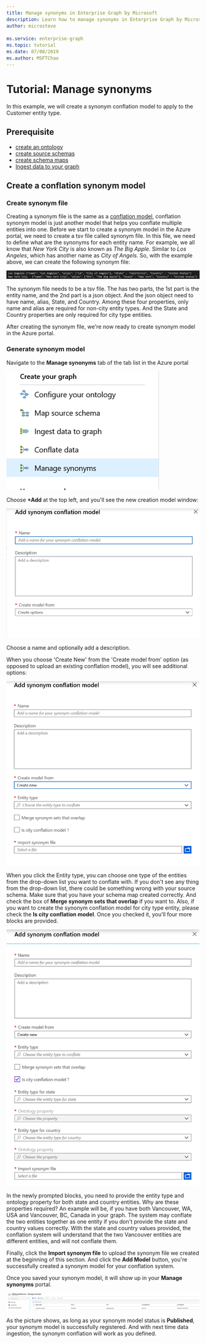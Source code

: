 ```yaml
---
title: Manage synonyms in Enterprise Graph by Microsoft
description: Learn how to manage synonyms in Enterprise Graph by Microsoft
author: microsteve

ms.service: enterprise-graph
ms.topic: tutorial
ms.date: 07/08/2019
ms.author: MSFTChao
---
```


# Tutorial: Manage synonyms
In this example, we will create a synonym conflation model to apply to the Customer entity type.

## Prerequisite
* [create an ontology](/create-ontology.md)
* [create source schemas](/create-source-schema.md)
* [create schema maps](/schema-map-tutorial.md)
* [Ingest data to your graph](/ingest-data.md)

## Create a conflation synonym model

### Create synonym file
Creating a synonym file is the same as a [conflation model](conflation-concepts.md), conflation synonym model is just another model that helps you conflate multiple entities into one. Before we start to create a synonym model in the Azure portal, we need to create a tsv file called synonym file. In this file, we need to define what are the synonyms for each entity name. For example, we all know that *New York City* is also known as *The Big Apple*. Similar to *Los Angeles*, which has another name as *City of Angels*. So, with the example above, we can create the following synonym file:


 ![Synonym Example](media/conflation-synonym/synonym_example.png)

The synonym file needs to be a tsv file. The has two parts, the 1st part is the entity name, and the 2nd part is a json object. And the json object need to have name, alias, State, and Country. Among these four properties, only name and alias are required for non-city entity types. And the State and Country properties are only required for city type entities.

After creating the synonym file, we're now ready to create synonym model in the Azure portal.

### Generate synonym model

Navigate to the **Manage synonyms** tab of the tab list in the Azure portal

 ![Synonym Example](media/conflation-synonym/tab-list.png)

Choose **+Add** at the top left, and you'll see the new creation model window:

 ![Synonym Example](media/conflation-synonym/add-synonym.png)


Choose a name and optionally add a description.

When you choose 'Create New' from the 'Create model from' option (as opposed to upload an existing conflation model), you will see additional options:


 ![Synonym Example](media/conflation-synonym/add-synonym2.png)

 When you click the Entity type, you can choose one type of the entities from the drop-down list you want to conflate with. If you don't see any thing from the drop-down list, there could be something wrong with your source schema. Make sure that you have your schema map created correctly. And check the box of **Merge synonym sets that overlap** if you want to. Also, if you want to create the synonym conflation model for city type entity, please check the **Is city conflation model**. Once you checked it, you'll four more blocks are provided.

  ![Synonym Example](media/conflation-synonym/add-synonym3.png)

In the newly prompted blocks, you need to provide the entity type and ontology property for both state and country entities. Why are these properties required? An example will be, if you have both Vancouver, WA, USA and Vancouver, BC, Canada in your graph. The system may conflate the two entities together as one entity if you don't provide the state and country values correctly. With the state and country values provided, the conflation system will understand that the two Vancouver entities are different entities, and will not conflate them.

Finally, click the **Import synonym file** to upload the synonym file we created at the beginning of this section. And click the **Add Model** button, you're successfully created a synonym model for your conflation system.

Once you saved your synonym model, it will show up in your **Manage synonyms** portal.

  ![Synonym Example](media/conflation-synonym/manage-synonym.png)

As the picture shows, as long as your synonym model status is **Published**, your synonym model is successfully registered. And with next time data ingestion, the synonym conflation will work as you defined.